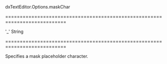 <!--id-->dxTextEditor.Options.maskChar<!--/id-->
===========================================================================
<!--default-->'_'<!--/default-->
<!--type-->String<!--/type-->
===========================================================================

<!--shortDescription-->
Specifies a mask placeholder character.
<!--/shortDescription-->

<!--fullDescription-->

<!--/fullDescription-->